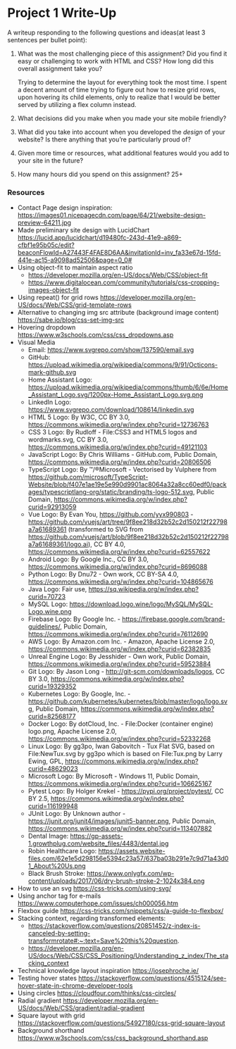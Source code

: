 # Project 1 Write-Up

A writeup responding to the following questions and ideas(at least 3
sentences per bullet point):

1. What was the most challenging piece of this assignment?  Did you find
   it easy or challenging to work with HTML and CSS?  How long did this
   overall assignment take you?
   
   Trying to determine the layout for everything took the most time.
   I spent a decent amount of time trying to figure out how to resize
   grid rows, upon hovering its child elements, only to realize that
   I would be better served by utilizing a flex column instead.

2. What decisions did you make when you made your site mobile friendly?

3. What did you take into account when you developed the *design* of your
   website?  Is there anything that you’re particularly proud of?

4. Given more time or resources, what additional features would you add
   to your site in the future? 

5. How many hours did you spend on this assignment?
   25+

### Resources
- Contact Page design inspiration:
   https://images01.nicepagecdn.com/page/64/21/website-design-preview-64211.jpg
- Made preliminary site design with LucidChart
   https://lucid.app/lucidchart/d19480fc-243d-41e9-a869-cfbf1e95b05c/edit?beaconFlowId=A27443F4FAE8D6AA&invitationId=inv_fa33e67d-15fd-441e-ac15-a9098ad52506&page=0_0#
- Using object-fit to maintain aspect ratio
   - https://developer.mozilla.org/en-US/docs/Web/CSS/object-fit
   - https://www.digitalocean.com/community/tutorials/css-cropping-images-object-fit
- Using repeat() for grid rows
   https://developer.mozilla.org/en-US/docs/Web/CSS/grid-template-rows
- Alternative to changing img src attribute (background image content)
   https://sabe.io/blog/css-set-img-src
- Hovering dropdown
   https://www.w3schools.com/css/css_dropdowns.asp
- Visual Media
   - Email: https://www.svgrepo.com/show/137590/email.svg
   - GitHub: https://upload.wikimedia.org/wikipedia/commons/9/91/Octicons-mark-github.svg
   - Home Assistant Logo: https://upload.wikimedia.org/wikipedia/commons/thumb/6/6e/Home_Assistant_Logo.svg/1200px-Home_Assistant_Logo.svg.png
   - LinkedIn Logo: https://www.svgrepo.com/download/108614/linkedin.svg
   - HTML 5 Logo: By W3C, CC BY 3.0, https://commons.wikimedia.org/w/index.php?curid=12736763
   - CSS 3 Logo: By Rudloff - File:CSS3 and HTML5 logos and wordmarks.svg, CC BY 3.0, https://commons.wikimedia.org/w/index.php?curid=49121103
   - JavaScript Logo: By Chris Williams - GitHub.com, Public Domain, https://commons.wikimedia.org/w/index.php?curid=20806506
   - TypeScript Logo: By ™/®Microsoft - Vectorised by Vulphere from https://github.com/microsoft/TypeScript-Website/blob/f407e1ae19e5e990d9901ac8064a32a8cc60edf0/packages/typescriptlang-org/static/branding/ts-logo-512.svg, Public Domain, https://commons.wikimedia.org/w/index.php?curid=92913059
   - Vue Logo: By Evan You, https://github.com/yyx990803 - https://github.com/vuejs/art/tree/9f8ee218d32b52c2d150212f22798a7a61689361 (transformed to SVG from https://github.com/vuejs/art/blob/9f8ee218d32b52c2d150212f22798a7a61689361/logo.ai), CC BY 4.0, https://commons.wikimedia.org/w/index.php?curid=62557622
   - Android Logo: By Google Inc., CC BY 3.0, https://commons.wikimedia.org/w/index.php?curid=8696088
   - Python Logo: By Dnu72 - Own work, CC BY-SA 4.0, https://commons.wikimedia.org/w/index.php?curid=104865676
   - Java Logo: Fair use, https://sq.wikipedia.org/w/index.php?curid=70723
   - MySQL Logo: https://download.logo.wine/logo/MySQL/MySQL-Logo.wine.png
   - Firebase Logo: By Google Inc. - https://firebase.google.com/brand-guidelines/, Public Domain, https://commons.wikimedia.org/w/index.php?curid=76112690
   - AWS Logo: By Amazon.com Inc. - Amazon, Apache License 2.0, https://commons.wikimedia.org/w/index.php?curid=62382835
   - Unreal Engine Logo: By Jesshider - Own work, Public Domain, https://commons.wikimedia.org/w/index.php?curid=59523884
   - Git Logo: By Jason Long - http://git-scm.com/downloads/logos, CC BY 3.0, https://commons.wikimedia.org/w/index.php?curid=19329352
   - Kubernetes Logo: By Google, Inc. - https://github.com/kubernetes/kubernetes/blob/master/logo/logo.svg, Public Domain, https://commons.wikimedia.org/w/index.php?curid=82568177
   - Docker Logo: By dotCloud, Inc. - File:Docker (container engine) logo.png, Apache License 2.0, https://commons.wikimedia.org/w/index.php?curid=52332268
   - Linux Logo: By gg3po, Iwan Gabovitch - Tux Flat SVG, based on File:NewTux.svg by gg3po which is based on File:Tux.png by Larry Ewing, GPL, https://commons.wikimedia.org/w/index.php?curid=48629023
   - Microsoft Logo: By Microsoft - Windows 11, Public Domain, https://commons.wikimedia.org/w/index.php?curid=106625167
   - Pytest Logo: By Holger Krekel - https://pypi.org/project/pytest/, CC BY 2.5, https://commons.wikimedia.org/w/index.php?curid=116199948
   - JUnit Logo: By Unknown author - https://junit.org/junit4/images/junit5-banner.png, Public Domain, https://commons.wikimedia.org/w/index.php?curid=113407882
   - Dental Image: https://gp-assets-1.growthplug.com/website_files/4483/dental.jpg
   - Robin Healthcare Logo: https://assets.website-files.com/62e1e5d298156e5394c23a57/637ba03b291e7c9d71a43d01_About%20Us.png
   - Black Brush Stroke: https://www.onlygfx.com/wp-content/uploads/2017/06/dry-brush-stroke-2-1024x384.png
- How to use an svg
   https://css-tricks.com/using-svg/
- Using anchor tag for e-mails
   https://www.computerhope.com/issues/ch000056.htm
- Flexbox guide
   https://css-tricks.com/snippets/css/a-guide-to-flexbox/
- Stacking context, regarding transformed elements:
   - https://stackoverflow.com/questions/20851452/z-index-is-canceled-by-setting-transformrotate#:~:text=Save%20this%20question.
   - https://developer.mozilla.org/en-US/docs/Web/CSS/CSS_Positioning/Understanding_z_index/The_stacking_context
- Technical knowledge layout inspiration
   https://josephroche.ie/
- Testing hover states
   https://stackoverflow.com/questions/4515124/see-hover-state-in-chrome-developer-tools
- Using circles
   https://cloudfour.com/thinks/css-circles/
- Radial gradient
   https://developer.mozilla.org/en-US/docs/Web/CSS/gradient/radial-gradient
- Square layout with grid
   https://stackoverflow.com/questions/54927180/css-grid-square-layout
- Background shorthand
   https://www.w3schools.com/css/css_background_shorthand.asp


